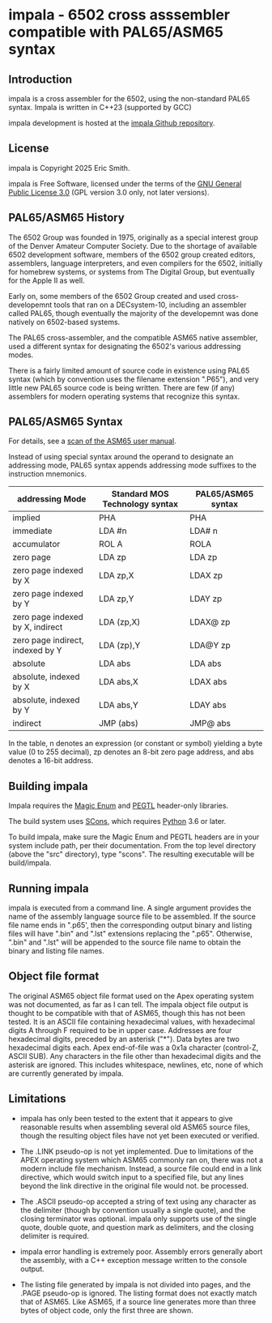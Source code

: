 # impala - 6502 cross asssembler compatible with PAL65/ASM65 syntax

## Introduction

impala is a cross assembler for the 6502, using the non-standard PAL65
syntax. Impala is written in C++23 (supported by GCC)

impala development is hosted at the
[impala Github repository](https://github.com/brouhaha/impala/).

## License

impala is Copyright 2025 Eric Smith.

impala is Free Software, licensed under the terms of the
[GNU General Public License 3.0](https://www.gnu.org/licenses/gpl-3.0.en.html)
(GPL version 3.0 only, not later versions).

## PAL65/ASM65 History

The 6502 Group was founded in 1975, originally as a special interest group
of the Denver Amateur Computer Society. Due to the shortage of available
6502 development software, members of the 6502 group created editors,
assemblers, language interpreters, and even compilers for the 6502,
initially for homebrew systems, or systems from The Digital Group, but
eventually for the Apple II as well.

Early on, some members of the 6502 Group created and used cross-developemnt
tools that ran on a DECsystem-10, including an assembler called PAL65,
though eventually the majority of the developemnt was done natively on
6502-based systems.

The PAL65 cross-assembler, and the compatible ASM65 native assembler,
used a different syntax for designating the 6502's various addressing modes.

There is a fairly limited amount of source code in existence using
PAL65 syntax (which by convention uses the filename extension ".P65"),
and very little new PAL65 source code is being written. There are few
(if any) assemblers for modern operating systems that recognize this
syntax.

## PAL65/ASM65 Syntax

For details, see a
[scan of the ASM65 user manual](http://www.trailingedge.com/apple2/ASM65.pdf).

Instead of using special syntax around the operand to designate an addressing mode,
PAL65 syntax appends addressing mode suffixes to the instruction mnemonics.

| addressing Mode                  | Standard MOS Technology syntax | PAL65/ASM65 syntax |
| -------------------------------- | ------------------------------ | ------------------ |
| implied                          | PHA                            | PHA                |
| immediate                        | LDA #n                         | LDA#  n            |
| accumulator                      | ROL A                          | ROLA               |
| zero page                        | LDA zp                         | LDA   zp           |
| zero page indexed by X           | LDA zp,X                       | LDAX  zp           |
| zero page indexed by Y           | LDA zp,Y                       | LDAY  zp           |
| zero page indexed by X, indirect | LDA (zp,X)                     | LDAX@ zp           |
| zero page indirect, indexed by Y | LDA (zp),Y                     | LDA@Y zp           |
| absolute                         | LDA abs                        | LDA   abs          |
| absolute, indexed by X           | LDA abs,X                      | LDAX  abs          |
| absolute, indexed by Y           | LDA abs,Y                      | LDAY  abs          |
| indirect                         | JMP (abs)                      | JMP@  abs          |

In the table, n denotes an expression (or constant or symbol) yielding
a byte value (0 to 255 decimal), zp denotes an 8-bit zero page
address, and abs denotes a 16-bit address.

## Building impala

Impala requires the
[Magic Enum](https://github.com/Neargye/magic_enum)
and
[PEGTL](https://github.com/taocpp/PEGTL)
header-only libraries.

The build system uses
[SCons](https://scons.org),
which requires
[Python](https://www.python.org/)
3.6 or later.

To build impala, make sure the Magic Enum and PEGTL headers are in
your system include path, per their documentation. From the top level
directory (above the "src" directory), type "scons". The resulting
executable will be build/impala.

## Running impala

impala is executed from a command line. A single argument provides the
name of the assembly language source file to be assembled. If the
source file name ends in ".p65', then the corresponding output binary
and listing files will have ".bin" and ".lst" extensions replacing the
".p65". Otherwise, ".bin" and ".lst" will be appended to the source
file name to obtain the binary and listing file names.

## Object file format

The original ASM65 object file format used on the Apex operating
system was not documented, as far as I can tell.  The impala object
file output is thought to be compatible with that of ASM65, though
this has not been tested.  It is an ASCII file containing hexadecimal
values, with hexadecimal digits A through F required to be in upper
case. Addresses are four hexadecimal digits, preceded by an asterisk
("*"). Data bytes are two hexadecimal digits each. Apex end-of-file
was a 0x1a character (control-Z, ASCII SUB). Any characters in the
file other than hexadecimal digits and the asterisk are ignored. This
includes whitespace, newlines, etc, none of which are currently
generated by impala.

## Limitations

* impala has only been tested to the extent that it appears to give
  reasonable results when assembling several old ASM65 source files,
  though the resulting object files have not yet been executed or
  verified.

* The .LINK pseudo-op is not yet implemented. Due to limitations of
  the APEX operating system which ASM65 commonly ran on, there was not
  a modern include file mechanism. Instead, a source file could end in
  a link directive, which would switch input to a specified file, but
  any lines beyond the link directive in the original file would not.
  be processed.

* The .ASCII pseudo-op accepted a string of text using any character
  as the delimiter (though by convention usually a single quote), and
  the closing terminator was optional. impala only supports use of the
  single quote, double quote, and question mark as delimiters, and the
  closing delimiter is required.

* impala error handling is extremely poor. Assembly errors generally
  abort the assembly, with a C++ exception message written to the
  console output.

* The listing file generated by impala is not divided into pages, and
  the .PAGE pseudo-op is ignored. The listing format does not exactly
  match that of ASM65. Like ASM65, if a source line generates more
  than three bytes of object code, only the first three are shown.

